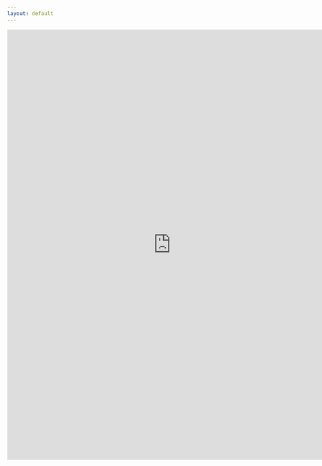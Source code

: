 ```yaml
---
layout: default
---
```


<iframe src="https://docs.google.com/a/trinket.io/forms/d/1chO91WnuxpduQbStM8zonG8UyuuXCDiC5hPP02kHBPk/viewform?embedded=true" width="760" height="1000" frameborder="0" marginheight="0" marginwidth="0">Loading...</iframe>
